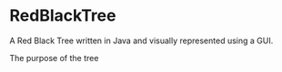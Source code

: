 # RedBlackTree
A Red Black Tree written in Java and visually represented using a GUI.

The purpose of the tree 